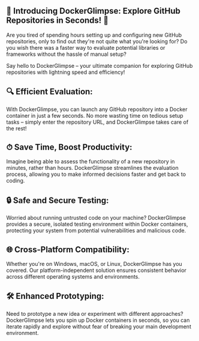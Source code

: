 ## 🚀 Introducing DockerGlimpse: Explore GitHub Repositories in Seconds! 🚀

Are you tired of spending hours setting up and configuring new GitHub repositories, only to find out they're not quite what you're looking for? Do you wish there was a faster way to evaluate potential libraries or frameworks without the hassle of manual setup?

Say hello to DockerGlimpse – your ultimate companion for exploring GitHub repositories with lightning speed and efficiency!

## 🔍 Efficient Evaluation: 
With DockerGlimpse, you can launch any GitHub repository into a Docker container in just a few seconds. No more wasting time on tedious setup tasks – simply enter the repository URL, and DockerGlimpse takes care of the rest!

## ⏱ Save Time, Boost Productivity: 
Imagine being able to assess the functionality of a new repository in minutes, rather than hours. DockerGlimpse streamlines the evaluation process, allowing you to make informed decisions faster and get back to coding.

## 🔒 Safe and Secure Testing: 
Worried about running untrusted code on your machine? DockerGlimpse provides a secure, isolated testing environment within Docker containers, protecting your system from potential vulnerabilities and malicious code.

## 🌐 Cross-Platform Compatibility: 
Whether you're on Windows, macOS, or Linux, DockerGlimpse has you covered. Our platform-independent solution ensures consistent behavior across different operating systems and environments.

## 🛠 Enhanced Prototyping: 
Need to prototype a new idea or experiment with different approaches? DockerGlimpse lets you spin up Docker containers in seconds, so you can iterate rapidly and explore without fear of breaking your main development environment.
